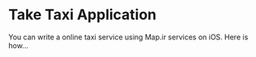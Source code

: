 # Take Taxi Application

You can write a online taxi service using Map.ir services on iOS. Here is how...